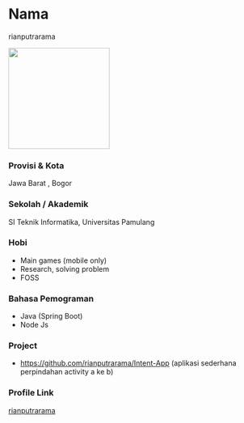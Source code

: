 # Nama
rianputrarama

<img src="https://avatars0.githubusercontent.com/u/20269602?s=400&v=4" width="200" height="200" align="center"/>

### Provisi & Kota

Jawa Barat , Bogor

### Sekolah / Akademik

SI Teknik Informatika, Universitas Pamulang

### Hobi

- Main games (mobile only)
- Research, solving problem
- FOSS


### Bahasa Pemograman

- Java (Spring Boot)
- Node Js

### Project

- https://github.com/rianputrarama/Intent-App (aplikasi sederhana perpindahan activity a ke b)

### Profile Link

[rianputrarama](https://github.com/rianputrarama)

